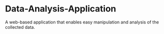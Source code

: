 # Data-Analysis-Application
A web-based application that enables easy manipulation and analysis of the collected data.
